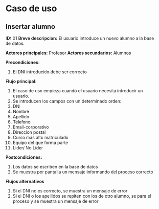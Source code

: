 # Caso de uso

## Insertar alumno

**ID:** 01
**Breve descripcion:** El usuario introduce un nuevo alumno a la base de datos.

**Actores principales:** Profesor
**Actores secundarios:** Alumnos

**Precondiciones:**
1. El DNI introducido debe ser correcto

**Flujo principal:**
1. El caso de uso empieza cuando el usuario necesita introducir un usuario.
2. Se introducen los campos con un determinado orden:
1. DNI
2. Nombre
3. Apellido
4. Telefono
5. Email-corporativo
6. Direccion postal
7. Curso más alto matriculado
8. Equipo del que forma parte
9. Lider/ No Líder

**Postcondiciones:**
1. Los datos se escriben en la base de datos
2. Se muestra por pantalla un mensaje informando del proceso correcto

**Flujos alternativos**
1. Si el DNI no es correcto, se muestra un mensaje de error
2. Si el DNI o los apellidos se repiten con los de otro alumno, se para el proceso y se muestra un mensaje de error
